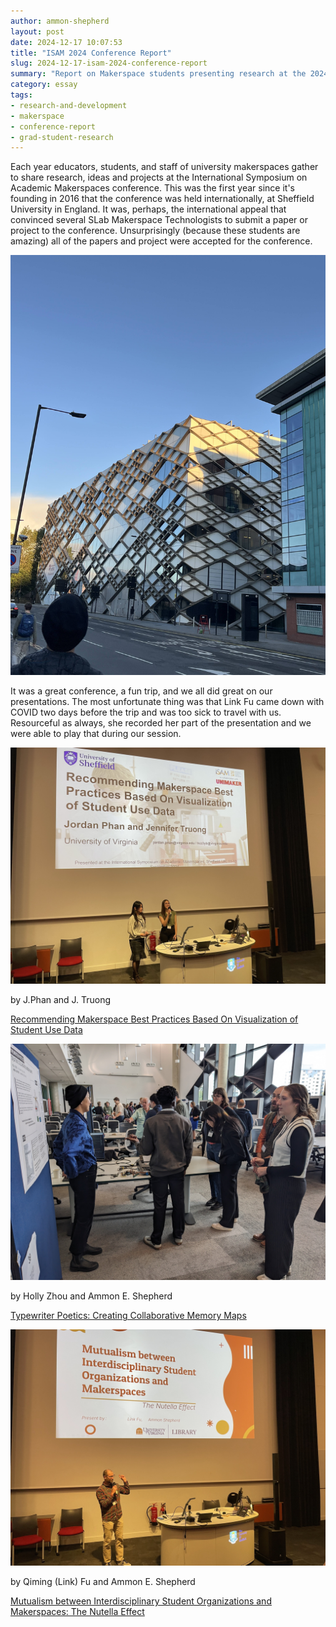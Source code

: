 ```yaml
---
author: ammon-shepherd
layout: post
date: 2024-12-17 10:07:53
title: "ISAM 2024 Conference Report"
slug: 2024-12-17-isam-2024-conference-report
summary: "Report on Makerspace students presenting research at the 2024 ISAM conference"
category: essay
tags:
- research-and-development 
- makerspace
- conference-report
- grad-student-research
---
```

Each year educators, students, and staff of university makerspaces gather to share research, ideas and projects at the International Symposium on Academic Makerspaces conference. This was the first year since it's founding in 2016 that the conference was held internationally, at Sheffield University in England. It was, perhaps, the international appeal that convinced several SLab Makerspace Technologists to submit a paper or project to the conference. Unsurprisingly (because these students are amazing) all of the papers and project were accepted for the conference.

![](/assets/post-media/isam2024/conference-building.jpg)

It was a great conference, a fun trip, and we all did great on our presentations. The most unfortunate thing was that Link Fu came down with COVID two days before the trip and was too sick to travel with us. Resourceful as always, she recorded her part of the presentation and we were able to play that during our session.


![](/assets/post-media/isam2024/jennifer-jordan-presentation.jpg)

by J.Phan and J. Truong

[Recommending Makerspace Best Practices Based On Visualization of Student Use Data](https://ijamm.pubpub.org/pub/n6h6q64p)

![](/assets/post-media/isam2024/holly-presentation.jpg)

by Holly Zhou and Ammon E. Shepherd

[Typewriter Poetics: Creating Collaborative Memory Maps](/assets/post-media/isam2024/holly-isam2024-student-poster.pdf)

![](/assets/post-media/isam2024/ammon-presentation.jpg)

by Qiming (Link) Fu and Ammon E. Shepherd

[Mutualism between Interdisciplinary Student Organizations and Makerspaces: The Nutella Effect](https://ijamm.pubpub.org/pub/jqf8er32)
